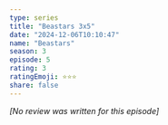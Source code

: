 ```yaml
---
type: series
title: "Beastars 3x5"
date: "2024-12-06T10:10:47"
name: "Beastars"
season: 3
episode: 5
rating: 3
ratingEmoji: ⭐️⭐️⭐️
share: false
---
```


_[No review was written for this episode]_
